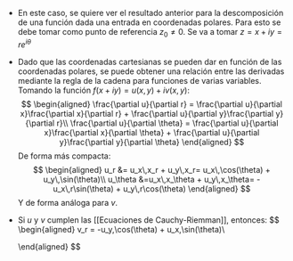 - En este caso, se quiere ver el resultado anterior para la descomposición de una función dada una entrada en coordenadas polares. Para esto se debe tomar como punto de referencia $z_0 \not= 0$. Se va a tomar 
  $z = x + iy = r e^{i\theta}$
- Dado que las coordenadas cartesianas se pueden dar en función de las coordenadas polares, se puede obtener una relación entre las derivadas mediante la regla de la cadena para funciones de varias variables. Tomando la función $f(x+iy) = u(x,y) + iv(x,y)$:
  $$
  \begin{aligned}
  \frac{\partial u}{\partial r} = \frac{\partial u}{\partial x}\frac{\partial x}{\partial r} + \frac{\partial u}{\partial y}\frac{\partial y}{\partial r}\\
  \frac{\partial u}{\partial \theta} = \frac{\partial u}{\partial x}\frac{\partial x}{\partial \theta} + \frac{\partial u}{\partial y}\frac{\partial y}{\partial \theta}
  \end{aligned}
  $$
  De forma más compacta:
  $$
  \begin{aligned}
  u_r &= u_x\,x_r + u_y\,x_r= u_x\,\cos(\theta) + u_y\,\sin(\theta)\\
  u_\theta &=u_x\,x_\theta + u_y\,x_\theta= -u_x\,r\sin(\theta) + u_y\,r\cos(\theta) 
  \end{aligned}
  $$
  Y de forma análoga para $v$.
- Si $u$ y $v$ cumplen las [[Ecuaciones de Cauchy-Riemman]], entonces:
  $$
  \begin{aligned}
  v_r = -u_y\,\cos(\theta) + u_x\,\sin(\theta)\\
  
  \end{aligned}
  $$